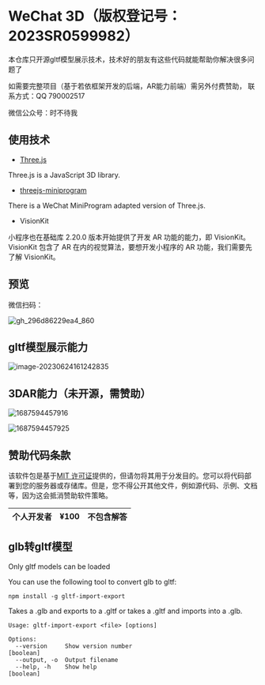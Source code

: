 # WeChat 3D（版权登记号：2023SR0599982）

本仓库只开源gltf模型展示技术，技术好的朋友有这些代码就能帮助你解决很多问题了

如需要完整项目（基于若依框架开发的后端，AR能力前端）需另外付费赞助， 联系方式：QQ 790002517

微信公众号：时不待我



## 使用技术



- [Three.js](https://github.com/mrdoob/three.js)

Three.js is a JavaScript 3D library.

- [threejs-miniprogram](https://github.com/wechat-miniprogram/threejs-miniprogram)

There is a WeChat MiniProgram adapted version of Three.js.

-  VisionKit


小程序也在基础库 2.20.0 版本开始提供了开发 AR 功能的能力，即 VisionKit。VisionKit 包含了 AR 在内的视觉算法，要想开发小程序的 AR 功能，我们需要先了解 VisionKit。



## 预览

微信扫码：

![gh_296d86229ea4_860](image/gh_296d86229ea4_860.jpg)





## gltf模型展示能力

![image-20230624161242835](image/image-20230624161242835.png)





## 3DAR能力（未开源，需赞助）

![1687594457916](image/1687594457916.jpg)



![1687594457925](image/1687594457925.jpg)





## 赞助代码条款

该软件包是基于[MIT 许可证](https://opensource.org/licenses/MIT)提供的，但请勿将其用于分发目的。您可以将代码部署到您的服务器或存储库。但是，您不得公开其他文件，例如源代码、示例、文档等，因为这会抵消赞助软件策略。

| 个人开发者 | ¥100 | 不包含解答 |
| ---------- | ---- | ---------- |





## glb转gltf模型

Only gltf models can be loaded

You can use the following tool to convert glb to gltf:

```shell
npm install -g gltf-import-export
```

Takes a .glb and exports to a .gltf or takes a .gltf and imports into a .glb.

```shell
Usage: gltf-import-export <file> [options]

Options:
  --version     Show version number                                    [boolean]
  --output, -o  Output filename
  --help, -h    Show help                                              [boolean]
```




